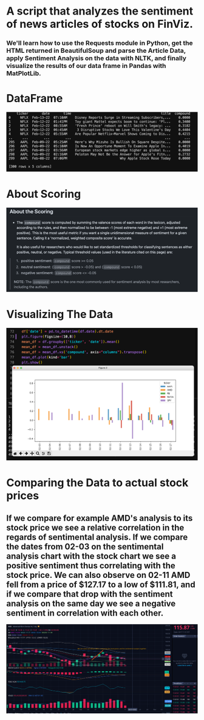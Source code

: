 # A script that analyzes the sentiment of news articles of stocks on FinViz.

### We'll learn how to use the Requests module in Python, get the HTML returned in BeautifulSoup and parse the Article Data, apply Sentiment Analysis on the data with NLTK, and finally visualize the results of our data frame in Pandas with MatPlotLib.

# DataFrame
![Dataframe](venv/READMEFiles/DataframeWithSentimentAnalysis.png)

# About Scoring
![Scoring](venv/READMEFiles/AboutScoring.png)

# Visualizing The Data
![Visual](venv/READMEFiles/PlottingData.png)

# Comparing the Data to actual stock prices
## If we compare for example AMD's analysis to its stock price we see a relative correlation in the regards of sentimental analysis. If we compare the dates from 02-03 on the sentimental analysis chart with the stock chart we see a positive sentiment thus correlating with the stock price. We can also observe on 02-11 AMD fell from a price of $127.17 to a low of $111.81, and if we compare that drop with the sentiment analysis on the same day we see a negative sentiment in correlation with each other. 
![Comparing](venv/READMEFiles/ComparingData.png)


